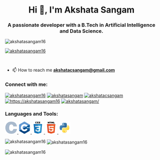 <h1 align="center">Hi 👋, I'm Akshata Sangam</h1>
<h3 align="center">A passionate developer with a B.Tech in Artificial Intelligence and Data Science.</h3>

<p align="left"> <img src="https://komarev.com/ghpvc/?username=akshatasangam16&label=Profile%20views&color=0e75b6&style=flat" alt="akshatasangam16" /> </p>

<p align="left"> <a href="https://github.com/ryo-ma/github-profile-trophy"><img src="https://github-profile-trophy.vercel.app/?username=akshatasangam16" alt="akshatasangam16" /></a> </p>

<p align="left"> <a href="https://twitter.com/" target="blank"><img src="https://img.shields.io/twitter/follow/?logo=twitter&style=for-the-badge" alt="" /></a> </p>

- 📫 How to reach me **akshatacsangam@gmail.com**

<h3 align="left">Connect with me:</h3>
<p align="left">
<a href="https://linkedin.com/in/akshatasangam16" target="blank"><img align="center" src="https://raw.githubusercontent.com/rahuldkjain/github-profile-readme-generator/master/src/images/icons/Social/linked-in-alt.svg" alt="akshatasangam16" height="30" width="40" /></a>
<a href="https://kaggle.com/akshatasangam" target="blank"><img align="center" src="https://raw.githubusercontent.com/rahuldkjain/github-profile-readme-generator/master/src/images/icons/Social/kaggle.svg" alt="akshatasangam" height="30" width="40" /></a>
<a href="https://www.codechef.com/users/akshatacsangam" target="blank"><img align="center" src="https://cdn.jsdelivr.net/npm/simple-icons@3.1.0/icons/codechef.svg" alt="akshatacsangam" height="30" width="40" /></a>
<a href="https://www.hackerrank.com/https://akshatasangam16" target="blank"><img align="center" src="https://raw.githubusercontent.com/rahuldkjain/github-profile-readme-generator/master/src/images/icons/Social/hackerrank.svg" alt="https://akshatasangam16" height="30" width="40" /></a>
<a href="https://www.leetcode.com/akshatasangam/" target="blank"><img align="center" src="https://raw.githubusercontent.com/rahuldkjain/github-profile-readme-generator/master/src/images/icons/Social/leet-code.svg" alt="akshatasangam/" height="30" width="40" /></a>
</p>

<h3 align="left">Languages and Tools:</h3>
<p align="left"> <a href="https://www.cprogramming.com/" target="_blank" rel="noreferrer"> <img src="https://raw.githubusercontent.com/devicons/devicon/master/icons/c/c-original.svg" alt="c" width="40" height="40"/> </a> <a href="https://www.w3schools.com/cpp/" target="_blank" rel="noreferrer"> <img src="https://raw.githubusercontent.com/devicons/devicon/master/icons/cplusplus/cplusplus-original.svg" alt="cplusplus" width="40" height="40"/> </a> <a href="https://www.w3schools.com/css/" target="_blank" rel="noreferrer"> <img src="https://raw.githubusercontent.com/devicons/devicon/master/icons/css3/css3-original-wordmark.svg" alt="css3" width="40" height="40"/> </a> <a href="https://www.w3.org/html/" target="_blank" rel="noreferrer"> <img src="https://raw.githubusercontent.com/devicons/devicon/master/icons/html5/html5-original-wordmark.svg" alt="html5" width="40" height="40"/> </a> <a href="https://www.python.org" target="_blank" rel="noreferrer"> <img src="https://raw.githubusercontent.com/devicons/devicon/master/icons/python/python-original.svg" alt="python" width="40" height="40"/> </a> </p>

<p><img align="left" src="https://github-readme-stats.vercel.app/api/top-langs?username=akshatasangam16&show_icons=true&locale=en&layout=compact" alt="akshatasangam16" /></p>

<p>&nbsp;<img align="center" src="https://github-readme-stats.vercel.app/api?username=akshatasangam16&show_icons=true&locale=en" alt="akshatasangam16" /></p>

<p><img align="center" src="https://github-readme-streak-stats.herokuapp.com/?user=akshatasangam16&" alt="akshatasangam16" /></p>
